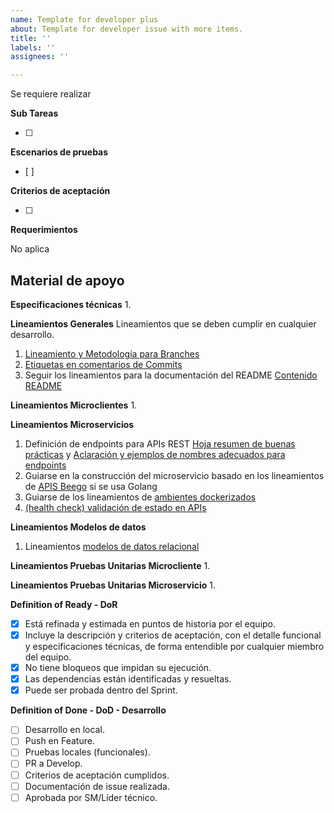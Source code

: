 ```yaml
---
name: Template for developer plus
about: Template for developer issue with more items.
title: ''
labels: ''
assignees: ''

---
```


Se requiere realizar 

**Sub Tareas**

- [ ] 

**Escenarios de pruebas**
- [ ]

**Criterios de aceptación**

- [ ] 

**Requerimientos**

No aplica

**Material de apoyo**
- 

**Especificaciones técnicas**
1. 

**Lineamientos Generales**
Lineamientos que se deben cumplir en cualquier desarrollo.
1. [Lineamiento y Metodología para Branches](https://github.com/udistrital/lineamientos_oas/blob/master/repositorios_institucionales/nombre_branch.md)
2. [Etiquetas en comentarios de Commits](https://github.com/udistrital/lineamientos_oas/blob/master/repositorios_institucionales/etiqueta_commits.md)
3. Seguir los lineamientos para la documentación del README [Contenido README](https://github.com/udistrital/lineamientos_oas/blob/master/repositorios_institucionales/contenido_readme.md)

**Lineamientos Microclientes**
1.

**Lineamientos Microservicios**
1. Definición de endpoints para APIs REST [Hoja resumen de buenas prácticas](https://udistritaleduco-my.sharepoint.com/:p:/g/personal/computo_udistrital_edu_co/EYwQbkAKVCJCqrmJ7NgnjQ4B8WSd81vxGVx-hqi0WBAcfQ?e=lJZdx8) y [Aclaración y ejemplos de nombres adecuados para endpoints](https://github.com/udistrital/lineamientos_oas/blob/master/generacion_de_apis/lineamientos-endpoints.md)
2. Guiarse en la construcción del microservicio basado en los lineamientos de [APIS Beego](https://github.com/udistrital/lineamientos_oas?tab=readme-ov-file#5-apis-beego-mortar_board) si se usa Golang
3. Guiarse de los lineamientos de [ambientes dockerizados](https://github.com/udistrital/lineamientos_oas/blob/master/ambientes_dockerizados/dockerizacion.md)
4. [(health check) validación de estado en APIs](https://github.com/udistrital/lineamientos_oas/blob/master/generacion_de_apis/endpoint_validacions.md#health-check-validaci%C3%B3n-de-estado-en-apis)

**Lineamientos Modelos de datos**
1. Lineamientos [modelos de datos relacional](https://github.com/udistrital/lineamientos_oas/blob/master/modelo_de_datos/estandar.md)

**Lineamientos Pruebas Unitarias Microcliente**
1.

**Lineamientos Pruebas Unitarias Microservicio**
1.

**Definition of Ready - DoR**

- [x] Está refinada y estimada en puntos de historia por el equipo.
- [x] Incluye la descripción y criterios de aceptación, con el detalle funcional y especificaciones técnicas, de forma entendible por cualquier miembro del equipo.
- [x] No tiene bloqueos que impidan su ejecución.
- [x] Las dependencias están identificadas y resueltas.
- [x] Puede ser probada dentro del Sprint. 

**Definition of Done - DoD - Desarrollo**

- [ ] Desarrollo en local.
- [ ] Push en Feature.
- [ ] Pruebas locales (funcionales).
- [ ] PR a Develop.
- [ ] Criterios de aceptación cumplidos.
- [ ] Documentación de issue realizada.
- [ ] Aprobada por SM/Líder técnico.
